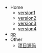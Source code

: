 * Home
  * [version1](./learn/version1.md)
  * [version2](./learn/version2.md) 
  * [version3](./learn/version3.md)
  * [version4](./learn/version4.md)
* [pp](./AC_first/hello.md)
* Other
  * [项目源码](https://github.com/0edword1/Android_learn/releases/tag/source_code)